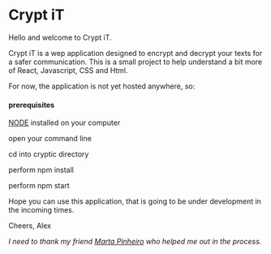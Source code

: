 # Crypt iT

Hello and welcome to Crypt iT.

Crypt iT is a wep application designed to encrypt and decrypt your texts for a safer communication. 
This is a small project to help understand a bit more of React, Javascript, CSS and Html.

For now, the application is not yet hosted anywhere, so:
#### prerequisites
 [NODE](https://nodejs.org/en/download/) installed on your computer
 
 open your command line
 
 cd into cryptic directory
 
 perform npm install
 
 perform npm start

Hope you can use this application, that is going to be under development in the incoming times.

Cheers, Alex

*I need to thank my friend [Marta Pinheiro](https://github.com/smartiepinheiro) who helped me out in the process.*
